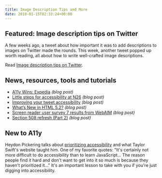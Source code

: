 ```yaml
---
title: Image Description Tips and More
date: 2018-01-15T02:33:24+00:00
---
```


## Featured: Image description tips on Twitter

A few weeks ago, a tweet about how important it was to add descriptions to images on Twitter made the rounds. This week, another tweet popped up worth reading, all about how to write well-crafted image descriptions.

Read [Image description tips on Twitter](https://twitter.com/robothugscomic/status/949324465191694337).

## News, resources, tools and tutorials

- [A11y Wins: Expedia](https://a11ywins.tumblr.com/post/169471940608/expedia) *(blog post)*
- [Little steps for accessibility at N26](https://hugogiraudel.com/2018/01/08/little-steps-for-accessibility-at-n26/) *(blog post)*
- [Improving your tweet accessibility](http://adrianroselli.com/2018/01/improving-your-tweet-accessibility.html) *(blog post)*
- [What’s New in HTML 5.2?](https://bitsofco.de/whats-new-in-html-5-2/) *(blog post)*
- [Screen reader user survey 7 results from WebAIM](http://www.webaxe.org/screen-reader-user-survey-7-results-from-webaim/) *(blog post)*
- [Section 508 refresh (Part 2)](https://developer.paciellogroup.com/blog/2018/01/section-508-refresh-part-2/) *(blog post)*

## New to A11y

Heydon Pickering talks about [prioritizing accessibility](https://www.youtube.com/watch?v=B-TW_kbkzo0) and what Taylor Swift's website taught him. One of my favorite quotes: "It's certainly not more difficult to do accessibility than to learn JavaScript... The reason people find it hard and don't want to get into it so much is because they haven't prioritized it..." It's an important lesson to take with you if you're just digging into accessibility.
